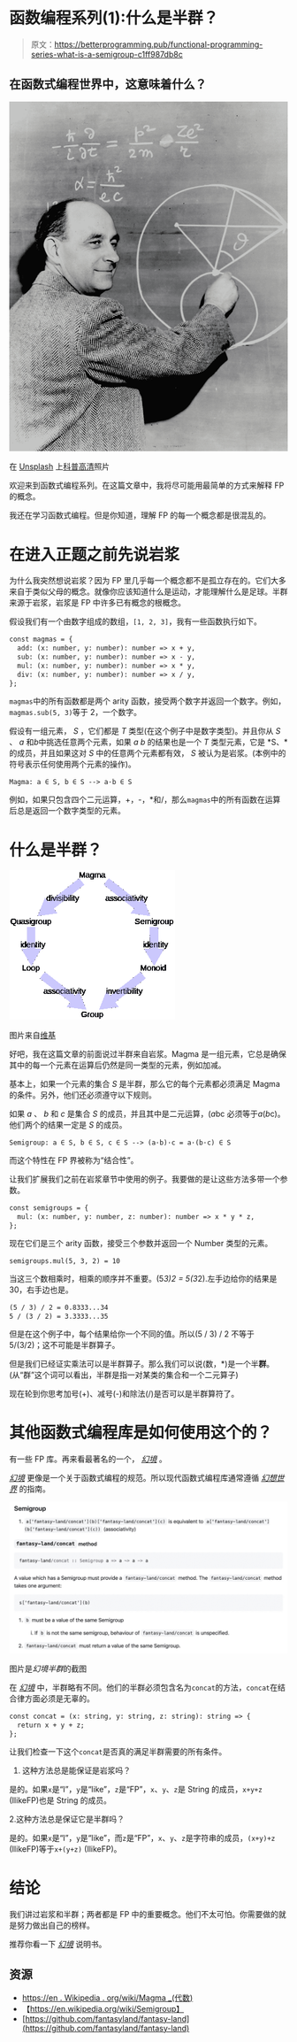 # 函数编程系列(1):什么是半群？

> 原文：<https://betterprogramming.pub/functional-programming-series-what-is-a-semigroup-c1ff987db8c>

## 在函数式编程世界中，这意味着什么？

![](img/3ac527f12145b87e352ef23e73c329a5.png)

在 [Unsplash](https://unsplash.com?utm_source=medium&utm_medium=referral) 上[科普高清](https://unsplash.com/@scienceinhd?utm_source=medium&utm_medium=referral)照片

欢迎来到函数式编程系列。在这篇文章中，我将尽可能用最简单的方式来解释 FP 的概念。

我还在学习函数式编程。但是你知道，理解 FP 的每一个概念都是很混乱的。

# 在进入正题之前先说岩浆

为什么我突然想说岩浆？因为 FP 里几乎每一个概念都不是孤立存在的。它们大多来自于类似父母的概念。就像你应该知道什么是运动，才能理解什么是足球。半群来源于岩浆，岩浆是 FP 中许多已有概念的根概念。

假设我们有一个由数字组成的数组，`[1, 2, 3]`，我有一些函数执行如下。

```
const magmas = {
  add: (x: number, y: number): number => x + y,
  sub: (x: number, y: number): number => x - y,
  mul: (x: number, y: number): number => x * y,
  div: (x: number, y: number): number => x / y,
};
```

`magmas`中的所有函数都是两个 arity 函数，接受两个数字并返回一个数字。例如，`magmas.sub(5, 3)`等于 2，一个数字。

假设有一组元素， *S* ，它们都是 *T* 类型(在这个例子中是数字类型)。并且你从 *S* 、 *a* 和*b*中挑选任意两个元素，如果 *a* *b* 的结果也是一个 *T* 类型元素，它是 *S、*的成员，并且如果这对 *S* 中的任意两个元素都有效， *S* 被认为是岩浆。(本例中的符号表示任何使用两个元素的操作)。

```
Magma: a ∈ S, b ∈ S --> a·b ∈ S
```

例如，如果只包含四个二元运算，+，-，*和/，那么`magmas`中的所有函数在运算后总是返回一个数字类型的元素。

# 什么是半群？

![](img/e6428b02b0a64658e34bf63a9bd4387a.png)

图片来自[维基](https://en.wikipedia.org/wiki/Magma_(algebra))

好吧，我在这篇文章的前面说过半群来自岩浆。Magma 是一组元素，它总是确保其中的每一个元素在运算后仍然是同一类型的元素，例如加减。

基本上，如果一个元素的集合 *S* 是半群，那么它的每个元素都必须满足 Magma 的条件。另外，他们还必须遵守以下规则。

如果 *a* 、 *b* 和 *c* 是集合 *S* 的成员，并且其中是二元运算，(*a*bc 必须等于*a*(*b*c)。他们两个的结果一定是 *S* 的成员。

```
Semigroup: a ∈ S, b ∈ S, c ∈ S --> (a·b)·c = a·(b·c) ∈ S
```

而这个特性在 FP 界被称为“结合性”。

让我们扩展我们之前在岩浆章节中使用的例子。我要做的是让这些方法多带一个参数。

```
const semigroups = {
  mul: (x: number, y: number, z: number): number => x * y * z,
};
```

现在它们是三个 arity 函数，接受三个参数并返回一个 Number 类型的元素。

```
semigroups.mul(5, 3, 2) = 10
```

当这三个数相乘时，相乘的顺序并不重要。(5*3)*2 = 5*(3*2).左手边给你的结果是 30，右手边也是。

```
(5 / 3) / 2 = 0.8333...34
5 / (3 / 2) = 3.3333...35
```

但是在这个例子中，每个结果给你一个不同的值。所以(5 / 3) / 2 不等于 5/(3/2)；这不可能是半群算子。

但是我们已经证实乘法可以是半群算子。那么我们可以说(数，*)是一个半**群**。(从“群”这个词可以看出，半群是指一对某类的集合和一个二元算子)

现在轮到你思考加号(+)、减号(-)和除法(/)是否可以是半群算符了。

# 其他函数式编程库是如何使用这个的？

有一些 FP 库。再来看最著名的一个， [*幻境*](https://github.com/fantasyland/fantasy-land) 。

[*幻境*](https://github.com/fantasyland/fantasy-land) 更像是一个关于函数式编程的规范。所以现代函数式编程库通常遵循 [*幻想世界*](https://github.com/fantasyland/fantasy-land) 的指南。

![](img/622e21080a98d77d27a1c73f13ed43b1.png)

图片是*幻境半群*的截图

在 [*幻境*](https://github.com/fantasyland/fantasy-land#semigroup) 中，半群略有不同。他们的半群必须包含名为`concat`的方法，`concat`在结合律方面必须是无辜的。

```
const concat = (x: string, y: string, z: string): string => {
  return x + y + z;
};
```

让我们检查一下这个`concat`是否真的满足半群需要的所有条件。

1.  这种方法总是能保证是岩浆吗？

是的。如果`x`是“I”，`y`是“like”，`z`是“FP”，`x`、`y`、`z`是 String 的成员，`x+y+z` (IlikeFP)也是 String 的成员。

2.这种方法总是保证它是半群吗？

是的。如果`x`是“I”，`y`是“like”，而`z`是“FP”，`x`、`y`、`z`是字符串的成员，`(x+y)+z` (IlikeFP)等于`x+(y+z)` (IlikeFP)。

# 结论

我们讲过岩浆和半群；两者都是 FP 中的重要概念。他们不太可怕。你需要做的就是努力做出自己的榜样。

推荐你看一下 [*幻境*](https://github.com/fantasyland/fantasy-land) 说明书。

## 资源

*   [https://en . Wikipedia . org/wiki/Magma _(代数)](https://en.wikipedia.org/wiki/Magma_(algebra))
*   【https://en.wikipedia.org/wiki/Semigroup】
*   [https://github.com/fantasyland/fantasy-land](https://github.com/fantasyland/fantasy-land)